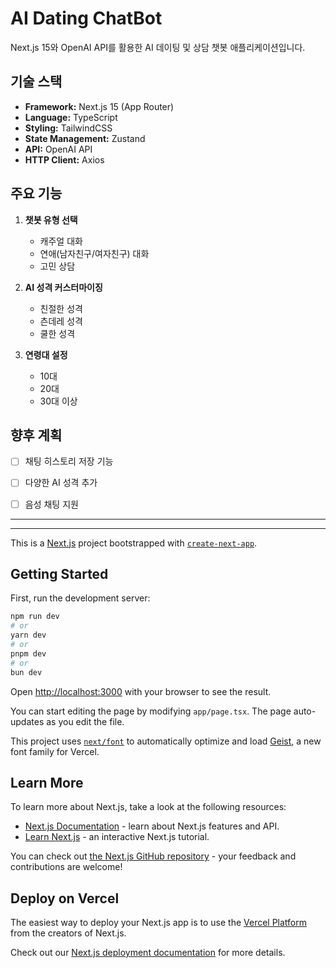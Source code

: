 # AI Dating ChatBot

Next.js 15와 OpenAI API를 활용한 AI 데이팅 및 상담 챗봇 애플리케이션입니다.

## 기술 스택

- **Framework:** Next.js 15 (App Router)
- **Language:** TypeScript
- **Styling:** TailwindCSS
- **State Management:** Zustand
- **API:** OpenAI API
- **HTTP Client:** Axios

## 주요 기능

1. **챗봇 유형 선택**
   - 캐주얼 대화
   - 연애(남자친구/여자친구) 대화
   - 고민 상담

2. **AI 성격 커스터마이징**
   - 친절한 성격
   - 츤데레 성격
   - 쿨한 성격

3. **연령대 설정**
   - 10대
   - 20대
   - 30대 이상





## 향후 계획

- [ ] 채팅 히스토리 저장 기능
- [ ] 다양한 AI 성격 추가
- [ ] 음성 채팅 지원


***

---

This is a [Next.js](https://nextjs.org) project bootstrapped with [`create-next-app`](https://nextjs.org/docs/app/api-reference/cli/create-next-app).

## Getting Started

First, run the development server:

```bash
npm run dev
# or
yarn dev
# or
pnpm dev
# or
bun dev
```

Open [http://localhost:3000](http://localhost:3000) with your browser to see the result.

You can start editing the page by modifying `app/page.tsx`. The page auto-updates as you edit the file.

This project uses [`next/font`](https://nextjs.org/docs/app/building-your-application/optimizing/fonts) to automatically optimize and load [Geist](https://vercel.com/font), a new font family for Vercel.

## Learn More

To learn more about Next.js, take a look at the following resources:

- [Next.js Documentation](https://nextjs.org/docs) - learn about Next.js features and API.
- [Learn Next.js](https://nextjs.org/learn) - an interactive Next.js tutorial.

You can check out [the Next.js GitHub repository](https://github.com/vercel/next.js) - your feedback and contributions are welcome!

## Deploy on Vercel

The easiest way to deploy your Next.js app is to use the [Vercel Platform](https://vercel.com/new?utm_medium=default-template&filter=next.js&utm_source=create-next-app&utm_campaign=create-next-app-readme) from the creators of Next.js.

Check out our [Next.js deployment documentation](https://nextjs.org/docs/app/building-your-application/deploying) for more details.
